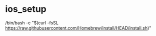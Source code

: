 # ios_setup

/bin/bash -c "$(curl -fsSL https://raw.githubusercontent.com/Homebrew/install/HEAD/install.sh)"
